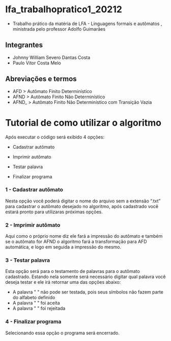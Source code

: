 # lfa_trabalhopratico1_20212

- Trabalho prático da matéria de LFA - Linguagens formais e autômatos , ministrada pelo professor Adolfo Guimarães

## Integrantes

- Johnny William Severo Dantas Costa
- Paulo Vitor Costa Melo

## Abreviações e termos
- AFD > Autômato Finito  Determinístico
- AFND > Autômato Finito Não Determinístico
- AFND_ > Autômato Finito Não Determinístico com Transição Vazia

# Tutorial de como utilizar o algoritmo

Após executar o código será exibido 4 opções:

- Cadastrar autômato

- Imprimir autômato

- Testar palavra

- Finalizar programa

### 1 - Cadastrar autômato
Nesta opção você poderá digitar o nome do arquivo sem a extensão “.txt” para cadastrar o autômato desejado no algoritmo, após cadastrado você estará pronto para utilizaras próximas opções.
### 2 - Imprimir autômato
Aqui como o próprio nome diz ele fará a impressão do autômato e também se o autômato for AFND  o algoritmo fará a transformação para AFD automática, e logo em seguida a impressão do mesmo.
### 3 - Testar palavra
Esta opção será para o testamento de palavras para o autômato cadastrado. Estando nela somente será necessário digitar qual palavra você deseja testar e ele irá retornar uma das opções abaixo:
 - A palavra " " não pode ser testada, pois seus símbolos não fazem parte do alfabeto definido
 - A palavra " " foi aceita
 - A palavra " " foi rejeitada
### 4 - Finalizar programa
Selecionando essa opção o programa será encerrado.

